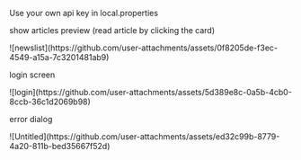 Use your own api key in local.properties
<p></p>
show articles preview (read article by clicking the card)
<p></p>
![newslist](https://github.com/user-attachments/assets/0f8205de-f3ec-4549-a15a-7c3201481ab9)
<p></p>
login screen
<p></p>
![login](https://github.com/user-attachments/assets/5d389e8c-0a5b-4cb0-8ccb-36c1d2069b98)
<p></p>
error dialog
<p></p>
![Untitled](https://github.com/user-attachments/assets/ed32c99b-8779-4a20-811b-bed35667f52d)
